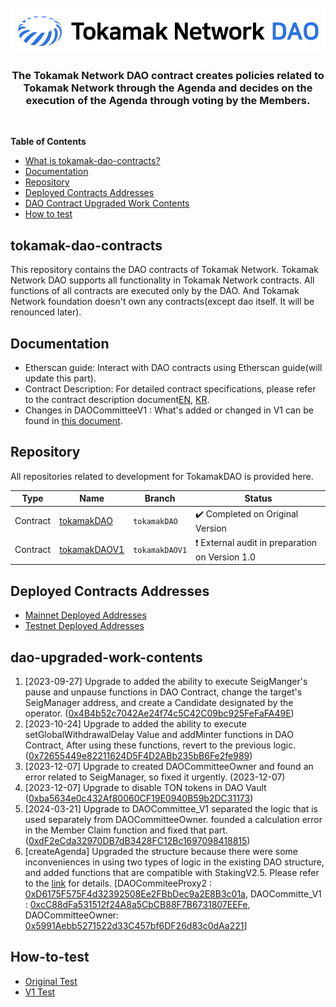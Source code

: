 
<div align="center">
  <br />
  <br />
  <a href="https://github.com/tokamak-network/tokamak-dao-contracts"><img alt="TonStaking" src="./docs/img/tokamak_DAO.png" width=600></a>
  <br />
  <h3>The Tokamak Network DAO contract creates policies related to Tokamak Network through the Agenda and decides on the execution of the Agenda through voting by the Members.</h3>
  <br />
</div>

**Table of Contents**
- [What is tokamak-dao-contracts?](#tokamak-dao-contracts)
- [Documentation](#documentation)
- [Repository](#repository)
- [Deployed Contracts Addresses](#deployed-contracts-addresses)
- [DAO Contract Upgraded Work Contents](#dao-upgraded-work-contents)
- [How to test](#how-to-test)

## tokamak-dao-contracts

This repository contains the DAO contracts of Tokamak Network. Tokamak Network DAO supports all functionality in Tokamak Network contracts. All functions of all contracts are executed only by the DAO. And Tokamak Network foundation doesn't own any contracts(except dao itself. It will be renounced later).


## Documentation 
- Etherscan guide: Interact with DAO contracts using Etherscan guide(will update this part).
- Contract Description: For detailed contract specifications, please refer to the contract description document[EN](https://github.com/tokamak-network/tokamak-dao-contracts/blob/guide-document-for-user/docs/en/dao-en.md), [KR](https://github.com/tokamak-network/tokamak-dao-contracts/blob/guide-document-for-user/docs/en/dao-kr.md).
- Changes in DAOCommitteeV1 : What's added or changed in V1 can be found in [this document](https://github.com/tokamak-network/tokamak-dao-contracts/blob/guide-document-for-user/docs/en/dao-upgraded-en.md).

## Repository
All repositories related to development for TokamakDAO is provided here.


| Type     | Name | Branch | Status                        |
|----------|------|--------|-----------------------|
|     Contract    |   [tokamakDAO](https://github.com/tokamak-network/plasma-evm-contracts) |  `tokamakDAO` | :heavy_check_mark: Completed on Original Version 
|     Contract    |   [tokamakDAOV1](https://github.com/tokamak-network/ton-staking-v2/tree/mainnet-agenda-test/contracts/dao) |  `tokamakDAOV1` | :heavy_exclamation_mark: External audit in preparation on Version 1.0

## Deployed Contracts Addresses
- [Mainnet Deployed Addresses](/docs/deployed-addresses-mainnet.md)
- [Testnet Deployed Addresses](/docs/deployed-addresses-sepolia.md)

## dao-upgraded-work-contents
1. [2023-09-27] Upgrade to added the ability to execute SeigManger's pause and unpause functions in DAO Contract, change the target's SeigManager address, and create a Candidate designated by the operator. ([0x4B4b52c7042Ae24f74c5C42C09bc925FeFaFA49E](https://etherscan.io/address/0x4B4b52c7042Ae24f74c5C42C09bc925FeFaFA49E)) 
2. [2023-10-24] Upgrade to added the ability to execute setGlobalWithdrawalDelay Value and addMinter functions in DAO Contract, After using these functions, revert to the previous logic. ([0x72655449e82211624D5F4D2ABb235bB6Fe2fe989](https://etherscan.io/address/0x72655449e82211624D5F4D2ABb235bB6Fe2fe989)) 
3. [2023-12-07] Upgrade to created DAOCommitteeOwner and found an error related to SeigManager, so fixed it urgently. (2023-12-07)
4. [2023-12-07] Upgrade to disable TON tokens in DAO Vault ([0xba5634e0c432Af80060CF19E0940B59b2DC31173](https://etherscan.io/address/0xba5634e0c432Af80060CF19E0940B59b2DC31173))
5. [2024-03-21] Upgrade to DAOCommittee_V1 separated the logic that is used separately from DAOCommitteeOwner. founded a calculation error in the Member Claim function and fixed that part. ([0xdF2eCda32970DB7dB3428FC12Bc1697098418815](https://etherscan.io/address/0xdF2eCda32970DB7dB3428FC12Bc1697098418815)) 
6. [createAgenda] Upgraded the structure because there were some inconveniences in using two types of logic in the existing DAO structure, and added functions that are compatible with StakingV2.5. Please refer to the [link](https://github.com/tokamak-network/ton-staking-v2/blob/mainnet-agenda-test/doc/en/dao-upgraded-en.md) for details. [DAOCommiteeProxy2 : [0xD6175F575F4d32392508Ee2FBbDec9a2E8B3c01a](https://etherscan.io/address/0xD6175F575F4d32392508Ee2FBbDec9a2E8B3c01a), DAOCommitte_V1 : [0xcC88dFa531512f24A8a5CbCB88F7B6731807EEFe](https://etherscan.io/address/0x5991aebb5271522d33c457bf6df26d83c0daa221), DAOCommitteeOwner: [0x5991Aebb5271522d33C457bf6DF26d83c0dAa221](https://etherscan.io/address/0x5991Aebb5271522d33C457bf6DF26d83c0dAa221)]

## How-to-test
- [Original Test](/docs/test/original-test.md)
- [V1 Test](/docs/test/v1-test.md)
